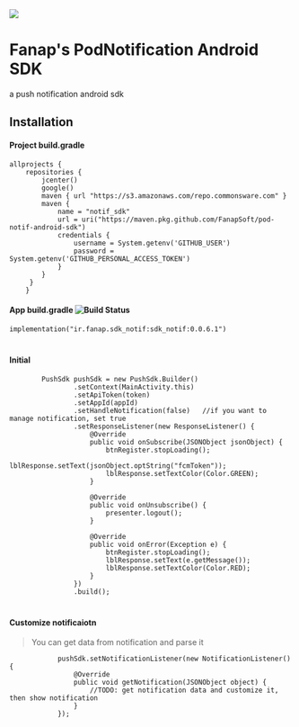 <img src="https://avatars2.githubusercontent.com/u/25844347?s=200&v=4"/>

# **Fanap's PodNotification Android SDK**
a push notification android sdk

## Installation

#### Project build.gradle

```
allprojects {
    repositories {
        jcenter()
        google()
        maven { url "https://s3.amazonaws.com/repo.commonsware.com" }
        maven {
            name = "notif_sdk"
            url = uri("https://maven.pkg.github.com/FanapSoft/pod-notif-android-sdk")
            credentials {
                username = System.getenv('GITHUB_USER')
                password = System.getenv('GITHUB_PERSONAL_ACCESS_TOKEN')
            }
        }
     }
    }
```

#### App build.gradle ![Build Status](https://img.shields.io/bintray/v/farhad7d7/maven/chat?style=plastic)

```
implementation("ir.fanap.sdk_notif:sdk_notif:0.0.6.1")
```

#


#### Initial

```
        PushSdk pushSdk = new PushSdk.Builder()
                .setContext(MainActivity.this)
                .setApiToken(token)
                .setAppId(appId)
                .setHandleNotification(false)   //if you want to manage notification, set true
                .setResponseListener(new ResponseListener() {
                    @Override
                    public void onSubscribe(JSONObject jsonObject) {
                        btnRegister.stopLoading();
                        lblResponse.setText(jsonObject.optString("fcmToken"));
                        lblResponse.setTextColor(Color.GREEN);
                    }

                    @Override
                    public void onUnsubscribe() {
                        presenter.logout();
                    }

                    @Override
                    public void onError(Exception e) {
                        btnRegister.stopLoading();
                        lblResponse.setText(e.getMessage());
                        lblResponse.setTextColor(Color.RED);
                    }
                })
                .build();

```

#


#### Customize notificaiotn

> You can get data from notification and parse it

```
            pushSdk.setNotificationListener(new NotificationListener() {
                @Override
                public void getNotification(JSONObject object) {
                    //TODO: get notification data and customize it, then show notification
                }
            });

```

